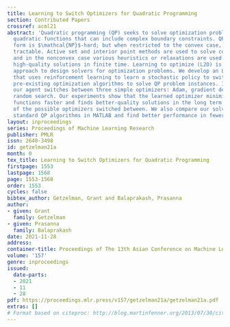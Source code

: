 ```yaml
---
title: Learning to Switch Optimizers for Quadratic Programming
section: Contributed Papers
crossref: acml21
abstract: 'Quadratic programming (QP) seeks to solve optimization problems involving
  quadratic functions that can include complex boundary constraints. QP in the unrestricted
  form is $\mathcal{NP}$-hard; but when restricted to the convex case, it becomes
  tractable. Active set and interior point methods are used to solve convex problems,
  and in the nonconvex case various heuristics or relaxations are used to produce
  high-quality solutions in finite time. Learning to optimize (L2O) is an emerging
  approach to design solvers for optimization problems. We develop an L2O approach
  that uses reinforcement learning to learn a stochastic policy to switch between
  pre-existing optimization algorithms to solve QP problem instances. In particular,
  our agent switches between three simple optimizers: Adam, gradient descent, and
  random search. Our experiments show that the learned optimizer minimizes quadratic
  functions faster and finds better-quality solutions in the long term than do any
  of the possible optimizers switched between. We also compare our solver with the
  standard QP algorithms in MATLAB and find better performance in fewer function evaluations.'
layout: inproceedings
series: Proceedings of Machine Learning Research
publisher: PMLR
issn: 2640-3498
id: getzelman21a
month: 0
tex_title: Learning to Switch Optimizers for Quadratic Programming
firstpage: 1553
lastpage: 1568
page: 1553-1568
order: 1553
cycles: false
bibtex_author: Getzelman, Grant and Balaprakash, Prasanna
author:
- given: Grant
  family: Getzelman
- given: Prasanna
  family: Balaprakash
date: 2021-11-28
address:
container-title: Proceedings of The 13th Asian Conference on Machine Learning
volume: '157'
genre: inproceedings
issued:
  date-parts:
  - 2021
  - 11
  - 28
pdf: https://proceedings.mlr.press/v157/getzelman21a/getzelman21a.pdf
extras: []
# Format based on citeproc: http://blog.martinfenner.org/2013/07/30/citeproc-yaml-for-bibliographies/
---
```

